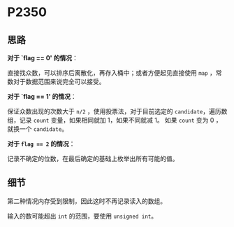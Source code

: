 # P2350

## 思路

**对于 `flag == 0' 的情况**：

直接找众数，可以排序后离散化，再存入桶中；或者方便起见直接使用 `map` ，常数对于数据范围来说完全可以接受。

**对于 `flag == 1' 的情况**：

保证众数出现的次数大于 `n/2` ，使用投票法，对于目前选定的 `candidate`，遍历数组，记录 `count` 变量，如果相同就加 1，如果不同就减 1。
如果 `count` 变为 0 ，就换一个 `candidate`。

**对于 `flag == 2` 的情况**：

记录不确定的位数，在最后确定的基础上枚举出所有可能的值。

## 细节

第二种情况内存受到限制，因此这时不再记录读入的数组。

输入的数可能超出 `int` 的范围，要使用 `unsigned int`。